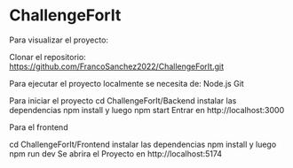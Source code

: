 # ChallengeForIt


Para visualizar el proyecto:

Clonar el repositorio: https://github.com/FrancoSanchez2022/ChallengeForIt.git

Para ejecutar el proyecto localmente se necesita de: 
Node.js
Git

Para iniciar el proyecto cd ChallengeForIt/Backend
instalar las dependencias npm install y luego npm start
Entrar en http://localhost:3000

Para el frontend

cd ChallengeForIt/Frontend
instalar las dependencias npm install y luego npm run dev
Se abrira el Proyecto en http://localhost:5174
